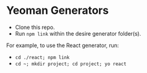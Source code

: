 # Yeoman Generators

- Clone this repo.
- Run `npm link` within the desire generator folder(s).

For example, to use the React generator, run:

- `cd ./react; npm link`
- `cd ~; mkdir project; cd project; yo react`